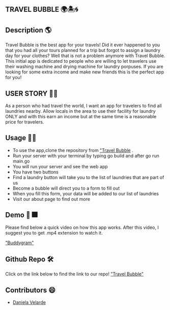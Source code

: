 ## TRAVEL BUBBLE   🌍🏝️🌀

## Description 🌎
Travel Bubble is the best app for your travels!
Did it ever happened to you that you had all your tours planned for a trip but forgot to assign a laundry day for your clothes? Well that is not a problem anymore with Travel Bubble. This initial app is dedicated to people who are willing to let travelers use their washing machine and drying machine for laundry porpuses. If you are looking for some extra income and make new friends this is the perfect app for you!


## USER STORY 👩‍✈️
As a person who had travel the world, I want an app for travelers to find all laundries nearby. Allow locals in the area to use their facility for laundry ONLY and with this earn an income but at the same time is a reasonable price for travelers.



## Usage 💯💡

* To use the app,clone the repository from ["Travel Bubble](https://github.com/davelarde/go-travel-bubbles) .  
* Run your server with your terminal by typing go build and after go run main.go
* You will run your server and see the web app
* You have two buttons 
* Find a laundry button will take you to the list of laundries that are part of us
* Become a bubble will direct you to a form to fill out
* When you fill this form, your data will be added to our list of laundries
* Visit our about page to find out more

## Demo 👀 🎆
Please find below a quick video on how this app works. After this video, I suggest you to get .mp4 extension to watch it. 


["Buddygram"](./demos/buddygram%20video.mp4)



## Github Repo 🛠️
Click on the link below to find the link to our repo!
["Travel Bubble"](https://github.com/davelarde/go-travel-bubbles)


## Contributors 😄
* [Daniela Velarde](https://www.linkedin.com/in/danielavelardeluna)



